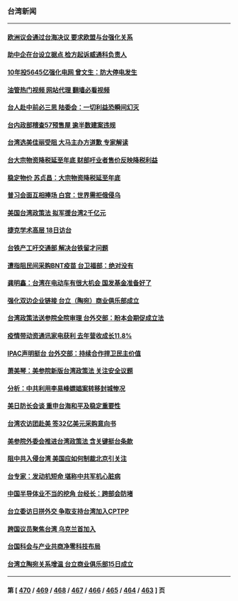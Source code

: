 ### 台湾新闻
---
#### [欧洲议会通过台海决议 要求欧盟与台强化关系](../../pages/ncid1349361/n13825857.md?09160445) 
#### [助中企在台设立据点 检方起诉威通科负责人](../../pages/ncid1349361/n13825837.md?09160445) 
#### [10年投5645亿强化电网 曾文生：防大停电发生](../../pages/ncid1349361/n13825835.md?09160445) 
#### [油管热门视频 网站代理 翻墙必看视频](http://209.222.30.114:81/youtube.html?09160445)
#### [台人赴中前必三思 陆委会：一切利益恐瞬间幻灭](../../pages/ncid1349361/n13825838.md?09160445) 
#### [台内政部稽查57预售屋 逾半数建案违规](../../pages/ncid1349361/n13825842.md?09160445) 
#### [台湾选美佳丽受阻 大马主办方道歉 专家解读](../../pages/ncid1349361/n13825713.md?09160445) 
#### [台大宗物资降税延至年底 财部吁业者售价反映降税利益](../../pages/ncid1349361/n13825812.md?09160445) 
#### [稳定物价 苏贞昌：大宗物资降税延至年底](../../pages/ncid1349361/n13825727.md?09160445) 
#### [普习会面互相捧场 白宫：世界需拒俄侵乌](../../pages/ncid1349361/n13825805.md?09160445) 
#### [美国台湾政策法 拟军援台湾2千亿元](../../pages/ncid1349361/n13825809.md?09160445) 
#### [捷克学术高层 18日访台](../../pages/ncid1349361/n13825803.md?09160445) 
#### [台铁产工吁交通部 解决台铁留才问题](../../pages/ncid1349361/n13825722.md?09160445) 
#### [遭指阻民间采购BNT疫苗 台卫福部：绝对没有](../../pages/ncid1349361/n13825748.md?09160445) 
#### [龚明鑫：台湾在电动车有很大机会 国发基金准备好了](../../pages/ncid1349361/n13825790.md?09160445) 
#### [强化双边企业链接 台立（陶宛）商业俱乐部成立](../../pages/ncid1349361/n13825798.md?09160445) 
#### [台湾政策法送参院全院审理 台外交部：盼本会期促成立法](../../pages/ncid1349361/n13825754.md?09160445) 
#### [疫情带动资通讯家电获利 去年营收成长11.8%](../../pages/ncid1349361/n13825721.md?09160445) 
#### [IPAC声明挺台 台外交部：持续合作捍卫民主价值](../../pages/ncid1349361/n13825720.md?09160445) 
#### [萧美琴：美参院新版台湾政策法 关注安全议题](../../pages/ncid1349361/n13825434.md?09160445) 
#### [分析：中共利用李易峰嫖娼案转移封城惨况](../../pages/ncid1349361/n13825355.md?09160445) 
#### [美日防长会谈 重申台海和平及稳定重要性](../../pages/ncid1349361/n13825361.md?09160445) 
#### [台湾农访团赴美 签32亿美元采购意向书](../../pages/ncid1349361/n13825288.md?09160445) 
#### [美参院外委会推进台湾政策法 含关键挺台条款](../../pages/ncid1349361/n13825205.md?09160445) 
#### [阻中共入侵台湾 美国应如何制裁北京引关注](../../pages/ncid1349361/n13825165.md?09160445) 
#### [台专家：发动机短命 堪称中共军机心脏病](../../pages/ncid1349361/n13825007.md?09160445) 
#### [中国半导体业不当的挖角 台经长：跨部会防堵](../../pages/ncid1349361/n13824761.md?09160445) 
#### [台立委访日拼外交 争取支持台湾加入CPTPP](../../pages/ncid1349361/n13824889.md?09160445) 
#### [跨国议员聚焦台湾 乌克兰首加入](../../pages/ncid1349361/n13825001.md?09160445) 
#### [台国科会与产业共商净零科技布局](../../pages/ncid1349361/n13824966.md?09160445) 
#### [台湾立陶宛关系增温 台立商业俱乐部15日成立](../../pages/ncid1349361/n13825017.md?09160445) 

---
#### 第 [ [470](./470.md?09160445) / [469](./469.md?09160445) / [468](./468.md?09160445) / [467](./467.md?09160445) / [466](./466.md?09160445) / [465](./465.md?09160445) / [464](./464.md?09160445) / [463](./463.md?09160445) ] 页
